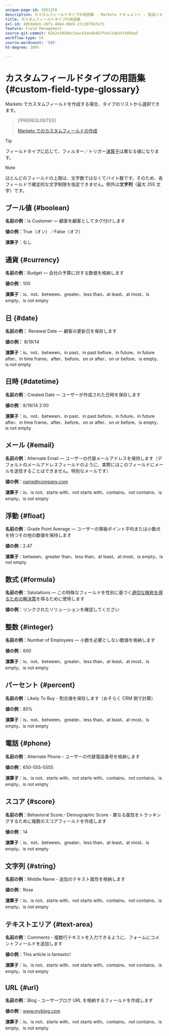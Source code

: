 ```yaml
---
unique-page-id: 2951259
description: カスタムフィールドタイプの用語集 - Marketo ドキュメント - 製品ドキュメント
title: カスタムフィールドタイプの用語集
exl-id: 495d4deb-28f1-4044-98d3-27c20756fe73
feature: Field Management
source-git-commit: 02b2e39580c5eac63de4b4b7fdaf2a835fdd4ba5
workflow-type: ht
source-wordcount: '595'
ht-degree: 100%

---
```


# カスタムフィールドタイプの用語集 {#custom-field-type-glossary}

Marketo でカスタムフィールドを作成する場合、タイプのリストから選択できます。

>[!PREREQUISITES]
>
>[Marketo でのカスタムフィールドの作成](/help/marketo/product-docs/administration/field-management/create-a-custom-field-in-marketo.md)

>[!TIP]
>
>フィールドタイプに応じて、フィルター／トリガー[演算子](/help/marketo/product-docs/core-marketo-concepts/smart-lists-and-static-lists/creating-a-smart-list/smart-list-filter-operators-glossary.md)は異なる値になります。

>[!NOTE]
>
>ほとんどのフィールドの上限は、文字数ではなくてバイト数です。そのため、各フィールドで確定的な文字制限を指定できません。例外は&#x200B;**文字列**（最大 255 文字）です。

## ブール値 {#boolean}

**名前の例**：Is Customer — 顧客を顧客としてタグ付けします

**値の例**：True（オン）／False（オフ）

**演算子**：なし

## 通貨 {#currency}

**名前の例**：Budget — 会社の予算に対する数値を格納します

**値の例**：100

**演算子**：is、not、between、greater、less than、at least、at most、is empty、is not empty

## 日 {#date}

**名前の例：** Renewal Date — 顧客の更新日を保存します

**値の例：** 8/19/14

**演算子**：is、not、between、in past、in past before、in future、in future after、in time frame、after、before、on or after、on or before、is empty、is not empty

## 日時 {#datetime}

**名前の例**：Created Date — ユーザーが作成された日時を保存します

**値の例**：8/19/14 2:00

**演算子**：is、not、between、in past、in past before、in future、in future after、in time frame、after、before、on or after、on or before、is empty、is not empty

## メール {#email}

**名前の例**：Alternate Email — ユーザーの代替メールアドレスを保持します（デフォルトのメールアドレスフィールドのように、実際にはこのフィールドにメールを送信することはできません。特別なメールです）

**値の例**：name@company.com

**演算子**：is、is not、starts with、not starts with、contains、not contains、is empty、is not empty

## 浮動 {#float}

**名前の例**：Grade Point Average — ユーザーの等級ポイント平均または小数点を持つその他の数値を保持します

**値の例**：2.47

**演算子**：between、greater than、less than、at least、at most、is empty、is not empty

## 数式 {#formula}

**名前の例**：Salutations — この特殊なフィールドを性別に基づく[適切な敬称を得るための解決策](/help/marketo/product-docs/administration/field-management/create-and-use-a-concatenated-string-formula-field.md)を得るために使用します

**値の例**：リンクされたソリューションを確認してください

## 整数 {#integer}

**名前の例**：Number of Employees — 小数を必要としない数値を格納します

**値の例**：600

**演算子**：is、not、between、greater、less than、at least、at most、is empty、is not empty

## パーセント {#percent}

**名前の例**：Likely To Buy - 割合値を保存します（おそらく CRM 側で計算）

**値の例**：85%

**演算子**：is、not、between、greater、less than、at least、at most、is empty、is not empty

## 電話 {#phone}

**名前の例**：Alternate Phone - ユーザーの代替電話番号を格納します

**値の例**：650-555-5555

**演算子**：is、is not、starts with、not starts with、contains、not contains、is empty、is not empty

## スコア {#score}

**名前の例**：Behavioral Score／Demographic Score - 異なる属性をトラッキングするために複数のスコアフィールドを作成します

**値の例**：14

**演算子**：is、not、between、greater、less than、at least、at most、is empty、is not empty

## 文字列 {#string}

**名前の例**：Middle Name - 追加のテキスト属性を格納します

**値の例**：Rose

**演算子**：is、is not、starts with、not starts with、contains、not contains、is empty、is not empty

## テキストエリア {#text-area}

**名前の例**：Comments - 複数行テキストを入力できるように、フォームにコメントフィールドを追加します

**値の例**：This article is fantastic!

**演算子**：is、is not、starts with、not starts with、contains、not contains、is empty、is not empty

## URL {#url}

**名前の例**：Blog - ユーザーブログ URL を格納するフィールドを作成します

**値の例**：www.myblog.com

**演算子**：is、is not、starts with、not starts with、contains、not contains、is empty、is not empty
